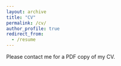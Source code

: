 ```yaml
---
layout: archive
title: "CV"
permalink: /cv/
author_profile: true
redirect_from:
  - /resume
---
```


Please contact me for a PDF copy of my CV.
